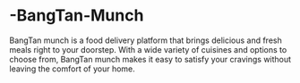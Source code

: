 # -BangTan-Munch
BangTan munch is a food delivery platform that brings delicious and fresh meals right to your doorstep. With a wide variety of cuisines and options to choose from, BangTan munch makes it easy to satisfy your cravings without leaving the comfort of your home.
